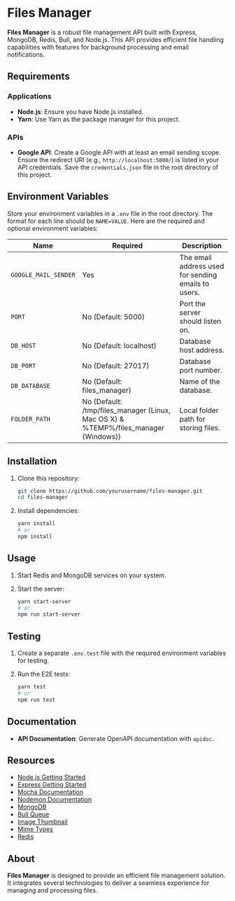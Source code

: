 # Files Manager

**Files Manager** is a robust file management API built with Express, MongoDB, Redis, Bull, and Node.js. This API provides efficient file handling capabilities with features for background processing and email notifications.

## Requirements

### Applications
- **Node.js**: Ensure you have Node.js installed.
- **Yarn**: Use Yarn as the package manager for this project.

### APIs
- **Google API**: Create a Google API with at least an email sending scope. Ensure the redirect URI (e.g., `http://localhost:5000/`) is listed in your API credentials. Save the `credentials.json` file in the root directory of this project.

## Environment Variables

Store your environment variables in a `.env` file in the root directory. The format for each line should be `NAME=VALUE`. Here are the required and optional environment variables:

| Name                | Required              | Description                                               |
|---------------------|------------------------|-----------------------------------------------------------|
| `GOOGLE_MAIL_SENDER`| Yes                    | The email address used for sending emails to users.       |
| `PORT`              | No (Default: 5000)     | Port the server should listen on.                        |
| `DB_HOST`           | No (Default: localhost)| Database host address.                                  |
| `DB_PORT`           | No (Default: 27017)    | Database port number.                                    |
| `DB_DATABASE`       | No (Default: files_manager) | Name of the database.                                    |
| `FOLDER_PATH`       | No (Default: /tmp/files_manager (Linux, Mac OS X) & %TEMP%/files_manager (Windows)) | Local folder path for storing files. |

## Installation

1. Clone this repository:
    ```bash
    git clone https://github.com/yourusername/files-manager.git
    cd files-manager
    ```

2. Install dependencies:
    ```bash
    yarn install
    # or
    npm install
    ```

## Usage

1. Start Redis and MongoDB services on your system.

2. Start the server:
    ```bash
    yarn start-server
    # or
    npm run start-server
    ```

## Testing

1. Create a separate `.env.test` file with the required environment variables for testing.

2. Run the E2E tests:
    ```bash
    yarn test
    # or
    npm run test
    ```

## Documentation

- **API Documentation**: Generate OpenAPI documentation with `apidoc`. 

## Resources

- [Node.js Getting Started](https://nodejs.org/en/docs/)
- [Express Getting Started](https://expressjs.com/en/starter/installing.html)
- [Mocha Documentation](https://mochajs.org/)
- [Nodemon Documentation](https://nodemon.io/)
- [MongoDB](https://www.mongodb.com/)
- [Bull Queue](https://optimalbits.github.io/bull/)
- [Image Thumbnail](https://www.npmjs.com/package/image-thumbnail)
- [Mime Types](https://www.npmjs.com/package/mime-types)
- [Redis](https://redis.io/)

## About

**Files Manager** is designed to provide an efficient file management solution. It integrates several technologies to deliver a seamless experience for managing and processing files.